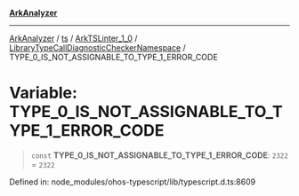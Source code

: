 [**ArkAnalyzer**](../../../../../../../../README.md)

***

[ArkAnalyzer](../../../../../../../../globals.md) / [ts](../../../../../README.md) / [ArkTSLinter\_1\_0](../../../README.md) / [LibraryTypeCallDiagnosticCheckerNamespace](../README.md) / TYPE\_0\_IS\_NOT\_ASSIGNABLE\_TO\_TYPE\_1\_ERROR\_CODE

# Variable: TYPE\_0\_IS\_NOT\_ASSIGNABLE\_TO\_TYPE\_1\_ERROR\_CODE

> `const` **TYPE\_0\_IS\_NOT\_ASSIGNABLE\_TO\_TYPE\_1\_ERROR\_CODE**: `2322` = `2322`

Defined in: node\_modules/ohos-typescript/lib/typescript.d.ts:8609
